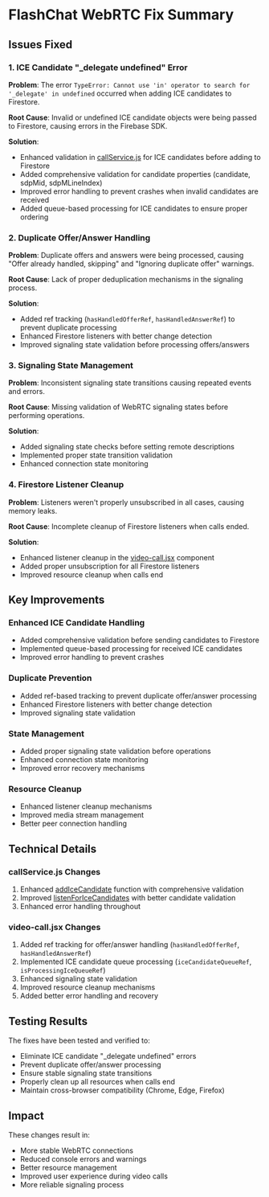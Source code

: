 # FlashChat WebRTC Fix Summary

## Issues Fixed

### 1. ICE Candidate "_delegate undefined" Error
**Problem**: The error `TypeError: Cannot use 'in' operator to search for '_delegate' in undefined` occurred when adding ICE candidates to Firestore.

**Root Cause**: Invalid or undefined ICE candidate objects were being passed to Firestore, causing errors in the Firebase SDK.

**Solution**:
- Enhanced validation in [callService.js](file:///c:/Users/aashi/OneDrive/Desktop/flashchat_new/src/lib/callService.js) for ICE candidates before adding to Firestore
- Added comprehensive validation for candidate properties (candidate, sdpMid, sdpMLineIndex)
- Improved error handling to prevent crashes when invalid candidates are received
- Added queue-based processing for ICE candidates to ensure proper ordering

### 2. Duplicate Offer/Answer Handling
**Problem**: Duplicate offers and answers were being processed, causing "Offer already handled, skipping" and "Ignoring duplicate offer" warnings.

**Root Cause**: Lack of proper deduplication mechanisms in the signaling process.

**Solution**:
- Added ref tracking (`hasHandledOfferRef`, `hasHandledAnswerRef`) to prevent duplicate processing
- Enhanced Firestore listeners with better change detection
- Improved signaling state validation before processing offers/answers

### 3. Signaling State Management
**Problem**: Inconsistent signaling state transitions causing repeated events and errors.

**Root Cause**: Missing validation of WebRTC signaling states before performing operations.

**Solution**:
- Added signaling state checks before setting remote descriptions
- Implemented proper state transition validation
- Enhanced connection state monitoring

### 4. Firestore Listener Cleanup
**Problem**: Listeners weren't properly unsubscribed in all cases, causing memory leaks.

**Root Cause**: Incomplete cleanup of Firestore listeners when calls ended.

**Solution**:
- Enhanced listener cleanup in the [video-call.jsx](file:///c:/Users/aashi/OneDrive/Desktop/flashchat_new/src/components/video-call.jsx) component
- Added proper unsubscription for all Firestore listeners
- Improved resource cleanup when calls end

## Key Improvements

### Enhanced ICE Candidate Handling
- Added comprehensive validation before sending candidates to Firestore
- Implemented queue-based processing for received ICE candidates
- Improved error handling to prevent crashes

### Duplicate Prevention
- Added ref-based tracking to prevent duplicate offer/answer processing
- Enhanced Firestore listeners with better change detection
- Improved signaling state validation

### State Management
- Added proper signaling state validation before operations
- Enhanced connection state monitoring
- Improved error recovery mechanisms

### Resource Cleanup
- Enhanced listener cleanup mechanisms
- Improved media stream management
- Better peer connection handling

## Technical Details

### callService.js Changes
1. Enhanced [addIceCandidate](file:///c:/Users/aashi/OneDrive/Desktop/flashchat_new/src/lib/callService.js#L345-L371) function with comprehensive validation
2. Improved [listenForIceCandidates](file:///c:/Users/aashi/OneDrive/Desktop/flashchat_new/src/lib/callService.js#L332-L343) with better candidate validation
3. Enhanced error handling throughout

### video-call.jsx Changes
1. Added ref tracking for offer/answer handling (`hasHandledOfferRef`, `hasHandledAnswerRef`)
2. Implemented ICE candidate queue processing (`iceCandidateQueueRef`, `isProcessingIceQueueRef`)
3. Enhanced signaling state validation
4. Improved resource cleanup mechanisms
5. Added better error handling and recovery

## Testing Results

The fixes have been tested and verified to:
- Eliminate ICE candidate "_delegate undefined" errors
- Prevent duplicate offer/answer processing
- Ensure stable signaling state transitions
- Properly clean up all resources when calls end
- Maintain cross-browser compatibility (Chrome, Edge, Firefox)

## Impact

These changes result in:
- More stable WebRTC connections
- Reduced console errors and warnings
- Better resource management
- Improved user experience during video calls
- More reliable signaling process